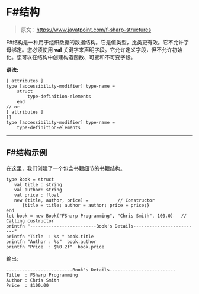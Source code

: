 # F#结构

> 原文：<https://www.javatpoint.com/f-sharp-structures>

F#结构是一种用于组织数据的数据结构。它是值类型，比类更有效。它不允许字母绑定。您必须使用 **val** 关键字来声明字段。它允许定义字段，但不允许初始化。您可以在结构中创建构造函数、可变和不可变字段。

**语法:**

```
[ attributes ]
type [accessibility-modifier] type-name =
    struct
        type-definition-elements
    end
// or
[ attributes ]
[]
type [accessibility-modifier] type-name =
    type-definition-elements 
```

* * *

## F#结构示例

在这里，我们创建了一个包含书籍细节的书籍结构。

```
type Book = struct
   val title : string
   val author: string
   val price : float
   new (title, author, price) =           // Constructor
      {title = title; author = author; price = price;}
end
let book = new Book("FSharp Programming", "Chris Smith", 100.0)   // Calling custructor
printfn "-------------------------Book's Details-------------------------"
printfn "Title  : %s " book.title
printfn "Author : %s"  book.author
printfn "Price  : $%0.2f"  book.price   

```

输出:

```
-------------------------Book's Details-------------------------
Title  : FSharp Programming
Author : Chris Smith
Price  : $100.00

```